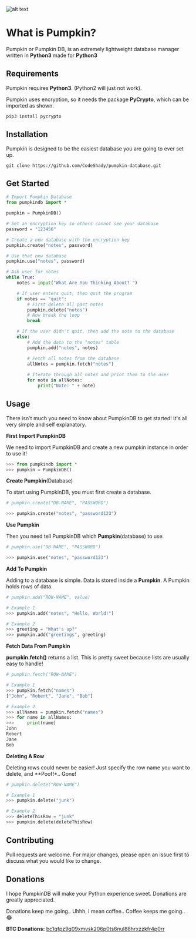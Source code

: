 ![alt text](https://i.imgur.com/lQ3xHv6.png)

# What is Pumpkin?
Pumpkin or Pumpkin DB, is an extremely lightweight database manager written in **Python3** made for **Python3**

## Requirements
Pumpkin requires **Python3**. (Python2 will just not work).

Pumpkin uses encryption, so it needs the package **PyCrypto**, which can be imported as shown.
```shell
pip3 install pycrypto
```

## Installation

Pumpkin is designed to be the easiest database you are going to ever set up.

```shell
git clone https://github.com/CodeShady/pumpkin-database.git
```

## Get Started

```python
# Import Pumpkin Database
from pumpkindb import *

pumpkin = PumpkinDB()

# Set an encryption key so others cannot see your database
password = "123456"

# Create a new database with the encryption key
pumpkin.create("notes", password)

# Use that new database
pumpkin.use("notes", password)

# Ask user for notes
while True:
	notes = input("What Are You Thinking About? ")

	# If user enters quit, then quit the program
	if notes == "quit":
		# First delete all past notes
		pumpkin.delete("notes")
		# Now break the loop
		break

	# If the user didn't quit, then add the note to the database
	else:
		# Add the data to the "notes" table
		pumpkin.add("notes", notes)

		# Fetch all notes from the database
		allNotes = pumpkin.fetch("notes")
		
		# Iterate through all notes and print them to the user
		for note in allNotes:
			print("Note: " + note)

```

## Usage

There isn't much you need to know about PumpkinDB to get started! It's all very simple and self explanatory.

**First Import PumpkinDB**

We need to import PumpkinDB and create a new pumpkin instance in order to use it!
```python
>>> from pumpkindb import *
>>> pumpkin = PumpkinDB()
```

**Create Pumpkin**(Database)

To start using PumpkinDB, you must first create a database.
```python
# pumpkin.create("DB-NAME", "PASSWORD")

>>> pumpkin.create("notes", "password123")
```

**Use Pumpkin**

Then you need tell PumpkinDB which **Pumpkin**(database) to use. 
```python
# pumpkin.use("DB-NAME", "PASSWORD")

>>> pumpkin.use("notes", "password123") 
```

**Add To Pumpkin**

Adding to a database is simple. Data is stored inside a **Pumpkin**. A Pumpkin holds rows of data.
```python
# pumpkin.add("ROW-NAME", value)

# Example 1
>>> pumpkin.add("notes", "Hello, World!")

# Example 2
>>> greeting = "What's up?"
>>> pumpkin.add("greetings", greeting)
```

**Fetch Data From Pumpkin**

**pumpkin.fetch()** returns a list. This is pretty sweet because lists are usually easy to handle!
```python
# pumpkin.fetch("ROW-NAME")

# Example 1
>>> pumpkin.fetch("names")
["John", "Robert", "Jane", "Bob"]

# Example 2
>>> allNames = pumpkin.fetch("names")
>>> for name in allNames:
>>>		print(name)
John
Robert
Jane
Bob
```

**Deleting A Row**


Deleting rows could never be easier! Just specify the row name you want to delete, and **Poof!*.. Gone!
```python
# pumpkin.delete("ROW-NAME")

# Example 1
>>> pumpkin.delete("junk")

# Example 2
>>> deleteThisRow = "junk"
>>> pumpkin.delete(deleteThisRow)
```


## Contributing
Pull requests are welcome. For major changes, please open an issue first to discuss what you would like to change.


## Donations
I hope PumpkinDB will make your Python experience sweet. Donations are greatly appreciated.

Donations keep me going.. Uhhh, I mean coffee.. Coffee keeps me going.. :joy:

**BTC Donations:** [bc1qfpz9q09xmvsk206p0ts6nul88hrxzzkfr4p0rr]("#")
